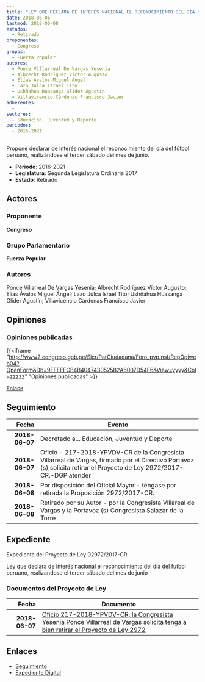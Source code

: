 ```yaml
---
title: "LEY QUE DECLARA DE INTERÉS NACIONAL EL RECONOCIMIENTO DEL DÍA DEL FÚTBOL PERUANO, REALIZÁNDOSE EL TERCER SÁBADO DEL MES DE JUNIO"
date: 2018-06-06
lastmod: 2018-06-08
estados: 
  - Retirado
proponentes: 
  - Congreso
grupos: 
  - Fuerza Popular
autores: 
  - Ponce Villarreal De Vargas Yesenia
  - Albrecht Rodríguez Víctor Augusto
  - Elías Ávalos Miguel Ángel
  - Lazo Julca Israel Tito
  - Ushñahua Huasanga Glider Agustín
  - Villavicencio Cárdenas Francisco Javier
adherentes: 
  - 
sectores: 
  - Educación, Juventud y Deporte
periodos: 
  - 2016-2021
---
```


Propone declarar de interés nacional el reconocimiento del día del fútbol peruano, realizándose el tercer sábado del mes de junio.

- **Periodo**: 2016-2021
- **Legislatura**: Segunda Legislatura Ordinaria 2017
- **Estado**: Retirado

## Actores

### Proponente

**Congreso**

### Grupo Parlamentario

**Fuerza Popular**

### Autores

Ponce Villarreal De Vargas Yesenia; Albrecht Rodríguez Víctor Augusto; Elías Ávalos Miguel Ángel; Lazo Julca Israel Tito; Ushñahua Huasanga Glider Agustín; Villavicencio Cárdenas Francisco Javier


## Opiniones

### Opiniones publicadas

{{<iframe "http://www2.congreso.gob.pe/Sicr/ParCiudadana/Foro_pvp.nsf/RepOpiweb04?OpenForm&Db=9FFEEFCB4B404743052582A6007D54E6&View=yyyy&Col=zzzzz" "Opiniones publicadas" >}}

[Enlace](http://www2.congreso.gob.pe/Sicr/ParCiudadana/Foro_pvp.nsf/RepOpiweb04?OpenForm&Db=9FFEEFCB4B404743052582A6007D54E6&View=yyyy&Col=zzzzz)

## Seguimiento

| Fecha | Evento |
|------:|--------|
| **2018-06-07** | Decretado a... Educación, Juventud y Deporte|
| **2018-06-07** | Oficio - 217-2018-YPVDV-CR de la Congresista Villarreal de Vargas, firmado por el Directivo Portavoz (s),solicita retirar el Proyecto de Ley 2972/2017-CR.-DGP atender|
| **2018-06-08** | Por disposición del Oficial Mayor - téngase por retirada la Proposición 2972/2017-CR.|
| **2018-06-08** | Retirado por su Autor - por la Congresista Villareal de Vargas y la Portavoz (s) Congresista Salazar de la Torre|


## Expediente

Expediente del Proyecto de Ley 02972/2017-CR

Ley que declara de interés nacional el reconocimiento del día del futbol peruano, realizandose el tercer sábado del mes de junio


### Documentos del Proyecto de Ley

| Fecha | Documento |
|------:|--------|
| **2018-06-07** | [Oficio 217-2018-YPVDV-CR, la Congresista Yesenia Ponce Villarreal de Vargas solicita tenga a bien retirar el Proyecto de Ley 2972](http://www.leyes.congreso.gob.pe/Documentos/2016_2021/Oficios/Congresistas/OFICIO-217-YPVDV-CR.pdf) |

## Enlaces 

- [Seguimiento](http://www2.congreso.gob.pe/Sicr/TraDocEstProc/CLProLey2016.nsf/f7fff46988ca05b1052578e100829cc7/6a57c456d08becfa052582a4005d422a?OpenDocument)
- [Expediente Digital](http://www2.congreso.gob.pe/Sicr/TraDocEstProc/CLProLey2016.nsf/f7fff46988ca05b1052578e100829cc7/6a57c456d08becfa052582a4005d422a?OpenDocument&Click=05257FB7005EB655.eb71d0cf91d8294e05256cdf006b5706/$Body/0.1C6C)
